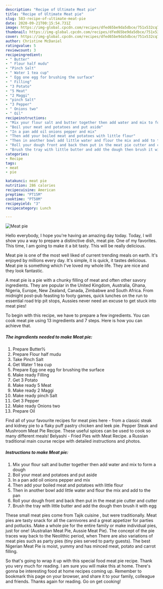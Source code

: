 ```yaml
---
description: "Recipe of Ultimate Meat pie"
title: "Recipe of Ultimate Meat pie"
slug: 583-recipe-of-ultimate-meat-pie
date: 2020-09-21T00:15:54.731Z
image: https://img-global.cpcdn.com/recipes/dfed65be9da5dbce/751x532cq70/meat-pie-recipe-main-photo.jpg
thumbnail: https://img-global.cpcdn.com/recipes/dfed65be9da5dbce/751x532cq70/meat-pie-recipe-main-photo.jpg
cover: https://img-global.cpcdn.com/recipes/dfed65be9da5dbce/751x532cq70/meat-pie-recipe-main-photo.jpg
author: Christine McDaniel
ratingvalue: 5
reviewcount: 3
recipeingredient:
- " Butter"
- " Flour half mudu"
- "Pinch Salt"
- " Water 1 tea cup"
- " Egg one egg for brushing the surface"
- " Filling"
- "3 Potato"
- "5 Meat"
- "2 Maggi"
- "pinch Salt"
- "3 Pepper"
- " Onions two"
- " Oil"
recipeinstructions:
- "Mix your flour salt and butter together then add water and mix to form a dough"
- "Boil your meat and potatoes and put aside"
- "In a pan add oil onions pepper and mix"
- "Then add your boiled meat and potatoes with little flour"
- "Then in another bowl add little water and flour the mix and add to the pan"
- "Roll your dough front and back then put in the meat pie cutter and cutter"
- "Brush the tray with little butter and add the dough then brush it with egg"
categories:
- Recipe
tags:
- meat
- pie

katakunci: meat pie 
nutrition: 286 calories
recipecuisine: American
preptime: "PT15M"
cooktime: "PT50M"
recipeyield: "3"
recipecategory: Lunch

---
```



![Meat pie](https://img-global.cpcdn.com/recipes/dfed65be9da5dbce/751x532cq70/meat-pie-recipe-main-photo.jpg)

Hello everybody, I hope you're having an amazing day today. Today, I will show you a way to prepare a distinctive dish, meat pie. One of my favorites. This time, I am going to make it a bit tasty. This will be really delicious.

Meat pie is one of the most well liked of current trending meals on earth. It's enjoyed by millions every day. It's simple, it is quick, it tastes delicious. Meat pie is something which I've loved my whole life. They are nice and they look fantastic.

A meat pie is a pie with a chunky filling of meat and often other savory ingredients. They are popular in the United Kingdom, Australia, Ghana, Nigeria, Europe, New Zealand, Canada, Zimbabwe and South Africa. From midnight post-pub feasting to footy games, quick lunches on the run to essential road trip pit stops, Aussies never need an excuse to get stuck into meat pies!


To begin with this recipe, we have to prepare a few ingredients. You can cook meat pie using 13 ingredients and 7 steps. Here is how you can achieve that.

<!--inarticleads1-->

##### The ingredients needed to make Meat pie:

1. Prepare  Butter½
1. Prepare  Flour half mudu
1. Take Pinch Salt
1. Get  Water 1 tea cup
1. Prepare  Egg one egg for brushing the surface
1. Make ready  Filling
1. Get 3 Potato
1. Make ready 5 Meat
1. Make ready 2 Maggi
1. Make ready pinch Salt
1. Get 3 Pepper
1. Make ready  Onions two
1. Prepare  Oil


Find all of your favourite recipes for meat pies here - from a classic steak and kidney pie to a flaky puff pastry chicken and leek pie. Pepper Steak and Mushroom Meat Pie Recipe. These useful spices can be used to cook so many different meals! Belyashi - Fried Pies with Meat Recipe. a Russian traditional main course recipe with detailed instructions and photos. 

<!--inarticleads2-->

##### Instructions to make Meat pie:

1. Mix your flour salt and butter together then add water and mix to form a dough
1. Boil your meat and potatoes and put aside
1. In a pan add oil onions pepper and mix
1. Then add your boiled meat and potatoes with little flour
1. Then in another bowl add little water and flour the mix and add to the pan
1. Roll your dough front and back then put in the meat pie cutter and cutter
1. Brush the tray with little butter and add the dough then brush it with egg


These small meat pies come from Tajik cuisine , but were traditionally. Meat pies are tasty snack for all the carnivores and a great appetizer for parties and potlucks. Make a whole pie for the entire family or make individual pies, just for one! (Australian Meat Pie, Aussie Meat Pie). The concept of the pie traces way back to the Neolithic period, when There are also variations of meat pies such as party pies (tiny pies served to party guests). The best Nigerian Meat Pie is moist, yummy and has minced meat, potato and carrot filling. 

So that's going to wrap it up with this special food meat pie recipe. Thank you very much for reading. I am sure you will make this at home. There's gonna be interesting food at home recipes coming up. Remember to bookmark this page on your browser, and share it to your family, colleague and friends. Thanks again for reading. Go on get cooking!
